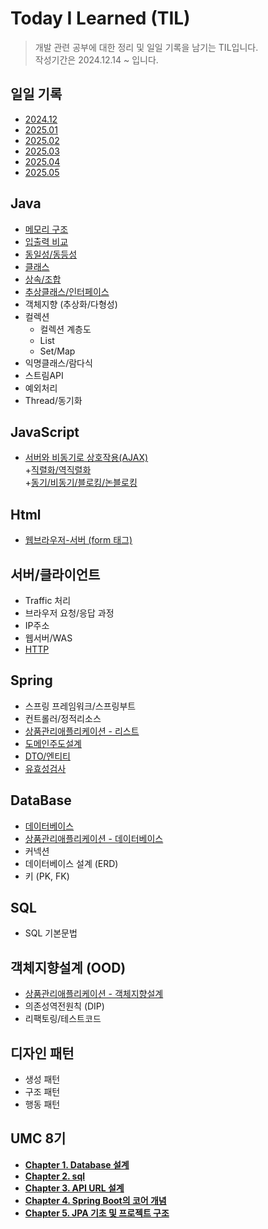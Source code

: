 # **Today I Learned** (TIL)

>개발 관련 공부에 대한 정리 및 일일 기록을 남기는 TIL입니다.     
>작성기간은 2024.12.14 ~ 입니다.

## **일일 기록**
* [2024.12](https://github.com/dbalsk/TIL/blob/main/TIL/2024-12.md)
* [2025.01](https://github.com/dbalsk/TIL/blob/main/TIL/2025-01.md)
* [2025.02](https://github.com/dbalsk/TIL/blob/main/TIL/2025-02.md)
* [2025.03](https://github.com/dbalsk/TIL/blob/main/TIL/2025-03.md)
* [2025.04](https://github.com/dbalsk/TIL/blob/main/TIL/2025-04.md)
* [2025.05](https://github.com/dbalsk/TIL/blob/main/TIL/2025-05.md)

## **Java**
* [메모리 구조](https://github.com/dbalsk/TIL/blob/main/JAVA/%EB%A9%94%EB%AA%A8%EB%A6%AC%EA%B5%AC%EC%A1%B0.md)
* [입출력 비교](https://github.com/dbalsk/TIL/blob/main/JAVA/%EC%9E%85%EC%B6%9C%EB%A0%A5%EB%B9%84%EA%B5%90.md)
* [동일성/동등성](https://github.com/dbalsk/TIL/blob/main/JAVA/%EB%8F%99%EC%9D%BC%EC%84%B1-%EB%8F%99%EB%93%B1%EC%84%B1.md)
* [클래스](https://github.com/dbalsk/TIL/blob/main/JAVA/%ED%81%B4%EB%9E%98%EC%8A%A4.md)
* [상속/조합](https://github.com/dbalsk/TIL/blob/main/JAVA/%EC%83%81%EC%86%8D-%EC%A1%B0%ED%95%A9.md)
* [추상클래스/인터페이스](https://github.com/dbalsk/TIL/blob/main/JAVA/%EC%B6%94%EC%83%81%ED%81%B4%EB%9E%98%EC%8A%A4-%EC%9D%B8%ED%84%B0%ED%8E%98%EC%9D%B4%EC%8A%A4.md)
* 객체지향 (추상화/다형성)
* 컬렉션
    * 컬렉션 계층도 
    * List
    * Set/Map
* 익명클래스/람다식     
* 스트림API
* 예외처리
* Thread/동기화

## **JavaScript**
* [서버와 비동기로 상호작용(AJAX)](https://github.com/dbalsk/TIL/blob/main/JAVASCRIPT/AJAX.md)<br>
+[직렬화/역직렬화](https://github.com/dbalsk/TIL/blob/main/ETC/%EC%A7%81%EB%A0%AC%ED%99%94.md)<br>
+[동기/비동기/블로킹/논블로킹](https://github.com/dbalsk/TIL/blob/main/ETC/%EB%8F%99%EA%B8%B0%ED%99%94.md)<br>
## **Html**
* [웹브라우저-서버 (form 태그)](https://github.com/dbalsk/TIL/blob/main/HTML/%EC%9B%B9%EB%B8%8C%EB%9D%BC%EC%9A%B0%EC%A0%80-%EC%84%9C%EB%B2%84.md)
## **서버/클라이언트**
* Traffic 처리
* 브라우저 요청/응답 과정
* IP주소
* 웹서버/WAS
* [HTTP](https://github.com/dbalsk/TIL/blob/main/SERVER/HTTP.md)     
## **Spring**
* 스프링 프레임워크/스프링부트
* 컨트롤러/정적리소스
* [상품관리애플리케이션 - 리스트](https://github.com/dbalsk/TIL/blob/main/SpringBoot/%EC%83%81%ED%92%88%EA%B4%80%EB%A6%AC%EC%95%A0%ED%94%8C%EB%A6%AC%EC%BC%80%EC%9D%B4%EC%85%98.md)   
* [도메인주도설계](https://github.com/dbalsk/TIL/blob/main/SpringBoot/%EB%8F%84%EB%A9%94%EC%9D%B8%EC%A3%BC%EB%8F%84%EC%84%A4%EA%B3%84.md)<br>
* [DTO/엔티티](https://github.com/dbalsk/TIL/blob/main/SpringBoot/Dto-%EC%97%94%ED%8B%B0%ED%8B%B0.md)<br>
* [유효성검사](https://github.com/dbalsk/TIL/blob/main/SpringBoot/%EC%9C%A0%ED%9A%A8%EC%84%B1%EA%B2%80%EC%82%AC.md)<br>
## **DataBase**
* [데이터베이스](https://github.com/dbalsk/TIL/blob/main/DataBase/%EB%8D%B0%EC%9D%B4%ED%84%B0%EB%B2%A0%EC%9D%B4%EC%8A%A4.md)
* [상품관리애플리케이션 - 데이터베이스](https://github.com/dbalsk/TIL/blob/main/DataBase/%EC%83%81%ED%92%88%EA%B4%80%EB%A6%AC%EC%95%A0%ED%94%8C%EB%A6%AC%EC%BC%80%EC%9D%B4%EC%85%98_DB.md)
* 커넥션
* 데이터베이스 설계 (ERD)
* 키 (PK, FK)

## **SQL**
* SQL 기본문법

## **객체지향설계 (OOD)** 
* [상품관리애플리케이션 - 객체지향설계](https://github.com/dbalsk/TIL/blob/main/OOD/%EC%83%81%ED%92%88%EA%B4%80%EB%A6%AC%EC%95%A0%ED%94%8C%EB%A6%AC%EC%BC%80%EC%9D%B4%EC%85%98_OOD.md)
* 의존성역전원칙 (DIP)
* 리팩토링/테스트코드

## **디자인 패턴**
* 생성 패턴
* 구조 패턴
* 행동 패턴
  
## **UMC 8기**
* **[Chapter 1. Database 설계](https://sweltering-diadem-a68.notion.site/Chapter-1-Database-1be55b9ff8dd80a78831e83162d193dc?pvs=74)**
* **[Chapter 2. sql](https://sweltering-diadem-a68.notion.site/Chapter-2-sql-1c255b9ff8dd80efb417cc7009e3cd07?pvs=4)**
* **[Chapter 3. API URL 설계](https://sweltering-diadem-a68.notion.site/Chapter-3-API-URL-1c855b9ff8dd8028895ef5dfa59b07a7?pvs=4)**
* **[Chapter 4. Spring Boot의 코어 개념 ](https://sweltering-diadem-a68.notion.site/Chapter-4-Spring-Boot-1ce55b9ff8dd8049867dd3a02a34dd5c?pvs=4)**
* **[Chapter 5. JPA 기초 및 프로젝트 구조 ](https://sweltering-diadem-a68.notion.site/Chapter-5-JPA-1e355b9ff8dd802cb4a2d6081e596ea9)**


